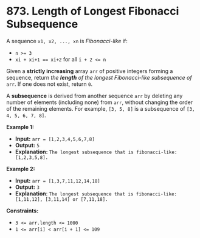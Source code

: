 # 873. Length of Longest Fibonacci Subsequence

A sequence `x1, x2, ..., xn` is _Fibonacci-like_ if:

*   `n >= 3`
*   `xi + xi+1 == xi+2` for all `i + 2 <= n`

Given a **strictly increasing** array `arr` of positive integers forming a sequence, return _the **length** of the longest Fibonacci-like subsequence of_ `arr`. If one does not exist, return `0`.

A **subsequence** is derived from another sequence `arr` by deleting any number of elements (including none) from `arr`, without changing the order of the remaining elements. For example, `[3, 5, 8]` is a subsequence of `[3, 4, 5, 6, 7, 8]`.

**Example 1:**

* **Input:** `arr = [1,2,3,4,5,6,7,8]`
* **Output:** `5`
* **Explanation:** `The longest subsequence that is fibonacci-like: [1,2,3,5,8].`

**Example 2:**

* **Input:** `arr = [1,3,7,11,12,14,18]`
* **Output:** `3`
* **Explanation**: `The longest subsequence that is fibonacci-like: [1,11,12], [3,11,14] or [7,11,18].`

**Constraints:**

*   `3 <= arr.length <= 1000`
*   `1 <= arr[i] < arr[i + 1] <= 109`
